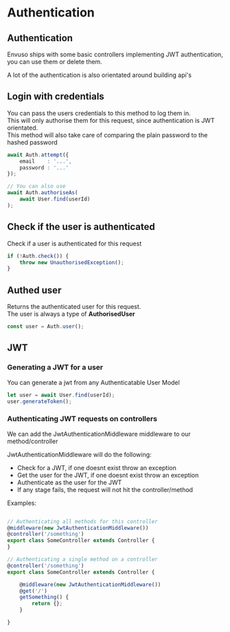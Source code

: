 # Authentication

## Authentication

Envuso ships with some basic controllers implementing JWT authentication, you can use them or delete them.

A lot of the authentication is also orientated around building api's

## Login with credentials

You can pass the users credentials to this method to log them in.  
This will only authorise them for this request, since authentication is JWT orientated.  
This method will also take care of comparing the plain password to the hashed password

```typescript
await Auth.attempt({
    email    : '...',
    password : '...'
});

// You can also use
await Auth.authoriseAs(
    await User.find(userId)
);
```

## Check if the user is authenticated

Check if a user is authenticated for this request

```typescript
if (!Auth.check()) {
    throw new UnauthorisedException();
}
```

## Authed user

Returns the authenticated user for this request.  
The user is always a type of  **AuthorisedUser**

```typescript
const user = Auth.user();
```

## JWT

### Generating a JWT for a user

You can generate a jwt from any Authenticatable User Model

```typescript
let user = await User.find(userId);
user.generateToken();
```

### Authenticating JWT requests on controllers

We can add the JwtAuthenticationMiddleware middleware to our method/controller

JwtAuthenticationMiddleware will do the following:

- Check for a JWT, if one doesnt exist throw an exception
- Get the user for the JWT, if one doesnt exist throw an exception
- Authenticate as the user for the JWT
- If any stage fails, the request will not hit the controller/method

Examples:

```typescript

// Authenticating all methods for this controller
@middleware(new JwtAuthenticationMiddleware())
@controller('/something')
export class SomeController extends Controller {
}

// Authenticating a single method on a controller 
@controller('/something')
export class SomeController extends Controller {

    @middleware(new JwtAuthenticationMiddleware())
    @get('/')
    getSomething() {
        return {};
    }

}

```


